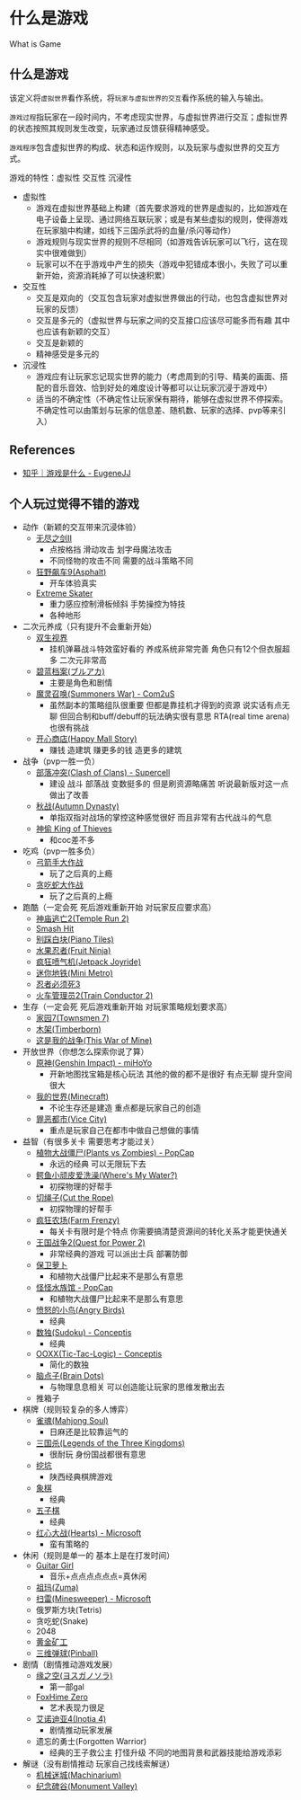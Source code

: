 # 什么是游戏

What is Game

## 什么是游戏

该定义将`虚拟世界`看作系统，将`玩家与虚拟世界的交互`看作系统的输入与输出。

`游戏过程`指玩家在一段时间内，不考虑现实世界，与虚拟世界进行交互；虚拟世界的状态按照其规则发生改变，玩家通过反馈获得精神感受。

`游戏程序`包含虚拟世界的构成、状态和运作规则，以及玩家与虚拟世界的交互方式。

游戏的特性：虚拟性 交互性 沉浸性

- 虚拟性
    - 游戏在虚拟世界基础上构建（首先要求游戏的世界是虚拟的，比如游戏在电子设备上呈现、通过网络互联玩家；或是有某些虚拟的规则，使得游戏在玩家脑中构建，如线下三国杀武将的血量/杀闪等动作）
    - 游戏规则与现实世界的规则不尽相同（如游戏告诉玩家可以飞行，这在现实中很难做到）
    - 玩家可以不在乎游戏中产生的损失（游戏中犯错成本很小，失败了可以重新开始，资源消耗掉了可以快速积累）
- 交互性
    - 交互是双向的（交互包含玩家对虚拟世界做出的行动，也包含虚拟世界对玩家的反馈）
    - 交互是多元的（虚拟世界与玩家之间的交互接口应该尽可能多而有趣 其中也应该有新颖的交互）
    - 交互是新颖的
    - 精神感受是多元的
- 沉浸性
    - 游戏应有让玩家忘记现实世界的能力（考虑周到的引导、精美的画面、搭配的音乐音效、恰到好处的难度设计等都可以让玩家沉浸于游戏中）
    - 适当的不确定性（不确定性让玩家保有期待，能够在虚拟世界不停探索。不确定性可以由策划与玩家的信息差、随机数、玩家的选择、pvp等来引入）

## References

- [知乎｜游戏是什么 - EugeneJJ](https://zhuanlan.zhihu.com/p/266635398)

## 个人玩过觉得不错的游戏

- 动作（新颖的交互带来沉浸体验）
    - [无尽之剑II](https://en.wikipedia.org/wiki/Infinity_Blade_II)
        - 点按格挡 滑动攻击 划字母魔法攻击
        - 不同怪物的攻击不同 需要的战斗策略不同
    - [狂野飙车9(Asphalt)](https://en.wikipedia.org/wiki/Asphalt_9:_Legends)
        - 开车体验真实
    - [Extreme Skater](https://www.youtube.com/watch?v=VwaDOGmCJpE)
        - 重力感应控制滑板倾斜 手势操控为特技
        - 各种地形
- 二次元养成（只有提升不会重新开始）
    - [双生视界](https://baike.baidu.com/item/双生视界/23356376)
        - 挂机弹幕战斗特效蛮好看的 养成系统非常完善 角色只有12个但衣服超多 二次元非常高
    - [碧蓝档案(ブルアカ)](https://en.wikipedia.org/wiki/Blue_Archive)
        - 主要是角色和剧情
    - [魔灵召唤(Summoners War) - Com2uS](https://en.wikipedia.org/wiki/Summoners_War:_Sky_Arena)
        - 虽然副本的策略组队很重要 但都是靠挂机才得到的资源 说实话有点无聊 但回合制和buff/debuff的玩法确实很有意思 RTA(real time arena)也很有挑战
    - [开心商店(Happy Mall Story)](https://play.google.com/store/apps/details?id=com.happylabs.happymall&hl=en&gl=US)
        - 赚钱 造建筑 赚更多的钱 造更多的建筑
- 战争（pvp一胜一负）
    - [部落冲突(Clash of Clans) - Supercell](https://en.wikipedia.org/wiki/Clash_of_Clans)
        - 建设 战斗 部落战 变数挺多的 但是刷资源略痛苦 听说最新版对这一点做出了改善
    - [秋战(Autumn Dynasty)](https://en.wikipedia.org/wiki/Autumn_Dynasty)
        - 单指双指对战场的掌控这种感觉很好 而且非常有古代战斗的气息
    - [神偷 King of Thieves](https://baike.baidu.com/item/神偷/17198056)
        - 和coc差不多
- 吃鸡（pvp一胜多负）
    - [弓箭手大作战](https://baike.baidu.com/item/弓箭手大作战/20358920)
        - 玩了之后真的上瘾
    - [贪吃蛇大作战](https://baike.baidu.com/item/贪吃蛇大作战/17237264)
        - 玩了之后真的上瘾
- 跑酷（一定会死 死后游戏重新开始 对玩家反应要求高）
    - [神庙逃亡2(Temple Run 2)](https://en.wikipedia.org/wiki/Temple_Run_2)
    - [Smash Hit](https://en.wikipedia.org/wiki/Smash_Hit)
    - [别踩白块(Piano Tiles)](https://en.wikipedia.org/wiki/Piano_Tiles)
    - [水果忍者(Fruit Ninja)](https://en.wikipedia.org/wiki/Fruit_Ninja)
    - [疯狂喷气机(Jetpack Joyride)](https://en.wikipedia.org/wiki/Jetpack_Joyride)
    - [迷你地铁(Mini Metro)](https://en.wikipedia.org/wiki/Mini_Metro_(video_game))
    - [忍者必须死3](https://baike.baidu.com/item/忍者必须死3/22375124)
    - [火车管理员2(Train Conductor 2)](https://apps.apple.com/us/app/train-conductor-2-usa/id378772227)
- 生存（一定会死 死后游戏重新开始 对玩家策略规划要求高）
    - [家园7(Townsmen 7)](https://handy-games.com/en/games/townsmen/)
    - [木架(Timberborn)](https://store.steampowered.com/app/1062090/Timberborn/)
    - [这是我的战争(This War of Mine)](https://en.wikipedia.org/wiki/This_War_of_Mine)
- 开放世界（你想怎么探索你说了算）
    - [原神(Genshin Impact) - miHoYo](https://en.wikipedia.org/wiki/Genshin_Impact)
        - 开新地图找宝箱是核心玩法 其他的做的都不是很好 有点无聊 提升空间很大
    - [我的世界(Minecraft)](https://en.wikipedia.org/wiki/Minecraft)
        - 不论生存还是建造 重点都是玩家自己的创造
    - [罪恶都市(Vice City)](https://en.wikipedia.org/wiki/Grand_Theft_Auto:_Vice_City)
        - 重点是玩家自己在都市中做自己想做的事情
- 益智（有很多关卡 需要思考才能过关）
    - [植物大战僵尸(Plants vs Zombies) - PopCap](https://en.wikipedia.org/wiki/Plants_vs._Zombies)
        - 永远的经典 可以无限玩下去
    - [鳄鱼小顽皮爱洗澡(Where's My Water?)](https://en.wikipedia.org/wiki/Where%27s_My_Water%3F)
        - 初探物理的好帮手
    - [切绳子(Cut the Rope)](https://en.wikipedia.org/wiki/Cut_the_Rope)
        - 初探物理的好帮手
    - [疯狂农场(Farm Frenzy)](https://en.wikipedia.org/wiki/Farm_Frenzy)
        - 每关卡有限时是个特点 你需要搞清楚资源间的转化关系才能更快通关
    - [王国战争2(Quest for Power 2)](http://www.4399.com/flash/16723.htm)
        - 非常经典的游戏 可以派出士兵 部署防御
    - [保卫萝卜](https://baike.baidu.com/item/保卫萝卜/589348)
        - 和植物大战僵尸比起来不是那么有意思
    - [怪怪水族馆 - PopCap](https://en.wikipedia.org/wiki/Insaniquarium)
        - 和植物大战僵尸比起来不是那么有意思
    - [愤怒的小鸟(Angry Birds)](https://en.wikipedia.org/wiki/Angry_Birds)
        - 经典
    - [数独(Sudoku) - Conceptis](https://www.conceptispuzzles.com/index.aspx?uri=puzzle/sudoku)
        - 经典
    - [OOXX(Tic-Tac-Logic) - Conceptis](https://www.conceptispuzzles.com/index.aspx?uri=puzzle/tic-tac-logic)
        - 简化的数独
    - [脑点子(Brain Dots)](https://play.google.com/store/apps/details?id=jp.co.translimit.braindots&hl=en&gl=US)
        - 与物理息息相关 可以创造能让玩家的思维发散出去
    - 推箱子
- 棋牌（规则较复杂的多人博弈）
    - [雀魂(Mahjong Soul)](https://en.wikipedia.org/wiki/Mahjong_Soul)
        - 日麻还是比较靠运气的
    - [三国杀(Legends of the Three Kingdoms)](https://baike.baidu.com/item/三国杀/10981)
        - 很耐玩 身份国战都很有意思
    - [挖坑](https://baike.baidu.com/item/挖坑/3044770)
        - 陕西经典棋牌游戏
    - [象棋](https://baike.baidu.com/item/象棋/30665)
        - 经典
    - [五子棋](https://baike.baidu.com/item/五子棋/130266)
        - 经典
    - [红心大战(Hearts) - Microsoft](https://en.wikipedia.org/wiki/Microsoft_Hearts)
        - 蛮有策略的
- 休闲（规则是单一的 基本上是在打发时间）
    - [Guitar Girl](https://play.google.com/store/apps/details?id=com.neowiz.game.guitargirl&hl=en_US&gl=US)
        - 音乐+点点点点点点=真休闲
    - [祖玛(Zuma)](https://en.wikipedia.org/wiki/Zuma_(video_game))
    - [扫雷(Minesweeper) - Microsoft](https://en.wikipedia.org/wiki/Microsoft_Minesweeper)
    - 俄罗斯方块(Tetris)
    - 贪吃蛇(Snake)
    - 2048
    - [黄金矿工](https://baike.baidu.com/item/黄金矿工)
    - [三维弹球(Pinball)](https://en.wikipedia.org/wiki/Full_Tilt!_Pinball)
- 剧情（剧情推动游戏发展）
    - [缘之空(ヨスガノソラ)](https://en.wikipedia.org/wiki/Yosuga_no_Sora)
        - 第一部gal
    - [FoxHime Zero](https://store.steampowered.com/app/720280/Fox_Hime/)
        - 艺术表现力很足
    - [艾诺迪亚4(Inotia 4)](https://play.google.com/store/apps/details?id=com.com2us.inotia4.normal.freefull.google.global.android.common&hl=en&gl=US)
        - 剧情推动玩家发展
    - 遗忘的勇士(Forgotten Warrior)
        - 经典的王子救公主 打怪升级 不同的地图背景和武器技能给游戏添彩
- 解谜（没有剧情推动 玩家自己找线索解谜）
    - [机械迷城(Machinarium)](https://en.wikipedia.org/wiki/Machinarium)
    - [纪念碑谷(Monument Valley)](https://en.wikipedia.org/wiki/Monument_Valley_(video_game))
